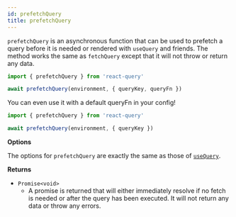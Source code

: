 ```yaml
---
id: prefetchQuery
title: prefetchQuery
---
```


`prefetchQuery` is an asynchronous function that can be used to prefetch a query before it is needed or rendered with `useQuery` and friends. The method works the same as `fetchQuery` except that it will not throw or return any data.

```js
import { prefetchQuery } from 'react-query'

await prefetchQuery(environment, { queryKey, queryFn })
```

You can even use it with a default queryFn in your config!

```js
import { prefetchQuery } from 'react-query'

await prefetchQuery(environment, { queryKey })
```

**Options**

The options for `prefetchQuery` are exactly the same as those of [`useQuery`](#usequery).

**Returns**

- `Promise<void>`
  - A promise is returned that will either immediately resolve if no fetch is needed or after the query has been executed. It will not return any data or throw any errors.

